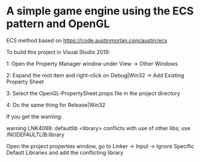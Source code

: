 # A simple game engine using the ECS pattern and OpenGL

ECS method based on https://code.austinmorlan.com/austin/ecs

To build this project in Visual Studio 2019:

  1: Open the Property Manager window under View -> Other Windows
  
  2: Expand the root item and right-click on Debug|Win32 -> Add Existing Property Sheet
  
  3: Select the OpenGL-PropertySheet.props file in the project directory
  
  4: Do the same thing for Release|Win32
  
  
If you get the warning:

  warning LNK4098: defaultlib \<library\> conflicts with use of other libs; use /NODEFAULTLIB:library
  
Open the project properties window, go to Linker -> Input -> Ignore Specific Default Libraries and add the conflicting library
